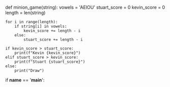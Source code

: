 def minion_game(string):
    vowels = 'AEIOU'
    stuart_score = 0
    kevin_score = 0
    length = len(string)

    for i in range(length):
        if string[i] in vowels:
            kevin_score += length - i
        else:
            stuart_score += length - i

    if kevin_score > stuart_score:
        print(f"Kevin {kevin_score}")
    elif stuart_score > kevin_score:
        print(f"Stuart {stuart_score}")
    else:
        print("Draw")





if __name__ == '__main__':
